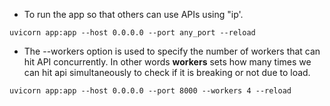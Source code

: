 * To run the app so that others can use APIs using "ip'.
```
uvicorn app:app --host 0.0.0.0 --port any_port --reload
```


* The --workers option is used to specify the number of workers that can hit API concurrently. In other words **workers** sets how many times we can hit api simultaneously to check if it is breaking or not due to load.
```
uvicorn app:app --host 0.0.0.0 --port 8000 --workers 4 --reload
```

